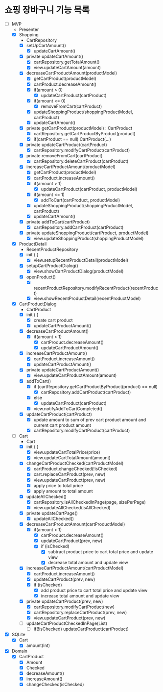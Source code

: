 # 쇼핑 장바구니 기능 목록

- [ ] MVP
    - Presenter
    - [x] Shopping
        - CartRepository
        - [x] setUpCartAmount()
            - [x] updateCartAmount()
        - [x] private updateCartAmount()
            - [x] cartRepository.getTotalAmount()
            - [x] view.updateCartAmount(amount)
        - [x] decreaseCartProductAmount(productModel)
            - [x] getCartProduct(productModel)
            - [x] cartProduct.decreaseAmount()
            - [x] if(amount > 0)
                - [x] updateCartProduct(cartProduct)
            - [x] if(amount <= 0)
                - [x] removeFromCart(cartProduct)
            - [x] updateShoppingProduct(shoppingProductModel, cartProduct)
            - [x] updateCartAmount()
        - [x] private getCartProduct(productModel) : CartProduct
            - [x] cartRepository.getCartProductByProduct(product)
            - [x] if(cartProduct == null) CartProduct(...)
        - [x] private updateCartProduct(cartProduct)
            - [x] cartRepository.modifyCartProduct(cartProduct)
        - [x] private removeFromCart(cartProduct)
            - [x] cartRepository.deleteCartProduct(cartProduct)
        - [x] increaseCartProductAmount(productModel)
            - [x] getCartProduct(productModel)
            - [x] cartProduct.increaseAmount()
            - [x] if(amount > 1)
                - [x] updateCartProduct(cartProduct, productModel)
            - [x] if(amount <= 1)
                - [x] addToCart(cartProduct, productModel)
            - [x] updateShoppingProduct(shoppingProductModel, cartProduct)
            - [x] updateCartAmount()
        - [x] private addToCart(cartProduct)
            - [x] cartRepository.addCartProduct(cartProduct)
        - [x] private updateShoppingProduct(cartProduct, productModel)
            - [x] view.updateShoppingProduct(shoppingProductModel)
    - [x] ProductDetail
        - RecentProductRepository
        - [x] init { }
            - [x] view.setupRecentProductDetail(productModel)
        - [x] setupCartProductDialog()
            - [x] view.showCartProductDialog(productModel)
        - [x] openProduct()
            - [x] recentProductRepository.modifyRecentProduct(recentProduct)
            - [x] view.showRecentProductDetail(recentProductModel)
    - [x] CartProductDialog
        - CartProduct
        - [x] init { }
            - [x] create cart product
            - [x] updateCartProductAmount()
        - [x] decreaseCartProductAmount()
            - [x] if(amount > 1)
                - [x] cartProduct.decreaseAmount()
                - [x] updateCartProductAmount()
        - [x] increaseCartProductAmount()
            - [x] cartProduct.increaseAmount()
            - [x] updateCartProductAmount()
        - [x] private updateCartProductAmount()
            - [x] view.updateCartProductAmount(amount)
        - [x] addToCart()
            - [x] if (cartRepository.getCartProductByProduct(product) == null)
                - [x] cartRepository.addCartProduct(cartProduct)
            - [x] else
                - [x] updateCartProduct(cartProduct)
            - [x] view.notifyAddToCartCompleted()
        - [x] updateCartProduct(cartProduct)
            - [x] update amount to sum of prev cart product amount and current cart product
              amount
            - [x] cartRepository.modifyCartProduct(cartProduct)
    - [ ] Cart
        - Cart
        - [x] init { }
            - [x] view.updateCartTotalPrice(price)
            - [x] view.updateCartTotalAmount(amount)
        - [x] changeCartProductChecked(cartProductModel)
            - [x] cartProduct.changeChecked(!isChecked)
            - [x] cart.replaceCartProduct(prev, new)
            - [x] view.updateCartProduct(prev, new)
            - [x] apply price to total price
            - [x] apply amount to total amount
        - [x] updateAllChecked()
            - [x] cartRepository.isAllCheckedInPage(page, sizePerPage)
            - [x] view.updateAllChecked(isAllChecked)
        - [x] private updateCartPage()
            - [x] updateAllChecked()
        - [x] decreaseCartProductAmount(cartProductModel)
            - [x] if(amount > 1)
                - [x] cartProduct.decreaseAmount()
                - [x] updateCartProduct(prev, new)
                - [x] if (isChecked)
                    - [x] subtract product price to cart total price and update view
                    - [x] decrease total amount and update view
        - [x] increaseCartProductAmount(cartProductModel)
            - [x] cartProduct.increaseAmount()
            - [x] updateCartProduct(prev, new)
            - [x] if (isChecked)
                - [x] add product price to cart total price and update view
                - [x] increase total amount and update view
        - [x] private updateCartProduct(prev, new)
            - [x] cartRepository.modifyCartProduct(new)
            - [x] cartRepository.replaceCartProduct(prev, new)
            - [x] view.updateCartProduct(prev, new)
        - [ ] updateCartProductCheckedInPage(List<CartProductModel>)
            - [ ] if(!isChecked) updateCartProduct(cartProduct)
- [x] SQLite
    - [x] Cart
        - [x] amount(Int)
- [x] Domain
    - [x] CartProduct
        - [x] Amount
        - [x] Checked
        - [x] decreaseAmount()
        - [x] increaseAmount()
        - [x] changeChecked(isChecked)
